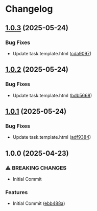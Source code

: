 # Changelog

## [1.0.3](https://github.com/TigerC10/gocd-powershell-task-plugin/compare/v1.0.2...v1.0.3) (2025-05-24)


### Bug Fixes

* Update task.template.html ([cda9097](https://github.com/TigerC10/gocd-powershell-task-plugin/commit/cda9097726bb8945fb45428a59c368602637b6db))

## [1.0.2](https://github.com/TigerC10/gocd-powershell-task-plugin/compare/v1.0.1...v1.0.2) (2025-05-24)


### Bug Fixes

* Update task.template.html ([bdb5668](https://github.com/TigerC10/gocd-powershell-task-plugin/commit/bdb56686e15b84cab1d3c1882c04ac81dab4b72b))

## [1.0.1](https://github.com/TigerC10/gocd-powershell-task-plugin/compare/v1.0.0...v1.0.1) (2025-05-24)


### Bug Fixes

* Update task.template.html ([adf9384](https://github.com/TigerC10/gocd-powershell-task-plugin/commit/adf938414da9aa57a653ad7c2c04f3086f3d586e))

## 1.0.0 (2025-04-23)


### ⚠ BREAKING CHANGES

* Initial Commit

### Features

* Initial Commit ([ebb488a](https://github.com/TigerC10/gocd-powershell-task-plugin/commit/ebb488a9562c050f09f4e3de02f9b9401d96bf80))
